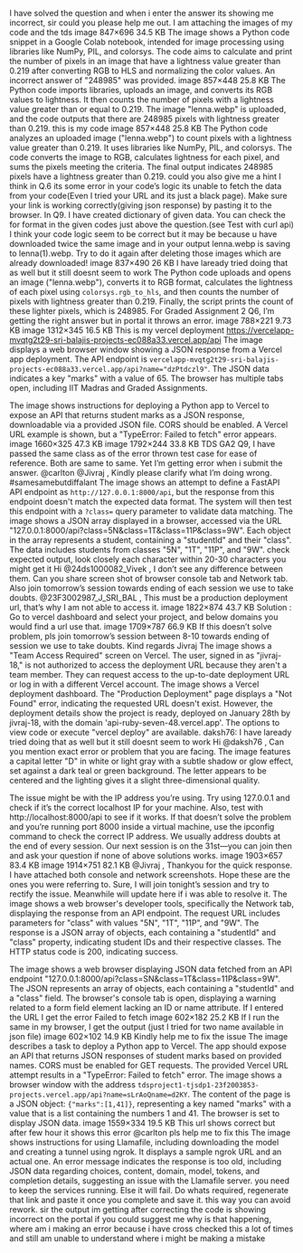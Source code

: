 I have solved the question and when i enter the answer its showing me incorrect, sir could you please help me out. I am attaching the images of my code and the tds image 847×696 34.5 KB
The image shows a Python code snippet in a Google Colab notebook, intended for image processing using libraries like NumPy, PIL, and colorsys. The code aims to calculate and print the number of pixels in an image that have a lightness value greater than 0.219 after converting RGB to HLS and normalizing the color values. An incorrect answer of "248985" was provided.
image 857×448 25.8 KB
The Python code imports libraries, uploads an image, and converts its RGB values to lightness.  It then counts the number of pixels with a lightness value greater than or equal to 0.219.  The image "lenna.webp" is uploaded, and the code outputs that there are 248985 pixels with lightness greater than 0.219.
this is my code image 857×448 25.8 KB
The Python code analyzes an uploaded image ("lenna.webp") to count pixels with a lightness value greater than 0.219. It uses libraries like NumPy, PIL, and colorsys. The code converts the image to RGB, calculates lightness for each pixel, and sums the pixels meeting the criteria.  The final output indicates 248985 pixels have a lightness greater than 0.219.
could you also give me a hint
I think in Q.6 its some error in your code’s logic its unable to fetch the data from your code(Even I tried your URL and its just a black page). Make sure your link is working correctly(giving json response) by pasting it to the browser. In Q9. I have created dictionary of given data. You can check the for format in the given codes just above the question.(see Test with curl api)
I think your code logic seem to be correct but it may be because u have downloaded twice the same image and in your output lenna.webp is saving to lenna(1).webp. Try to do it again after deleting those images which are already downloaded!
image 837×490 26 KB I have laready tried doing that as well but it still doesnt seem to work
The Python code uploads and opens an image ("lenna.webp"), converts it to RGB format, calculates the lightness of each pixel using `colorsys.rgb_to_hls`, and then counts the number of pixels with lightness greater than 0.219. Finally, the script prints the count of these lighter pixels, which is 248985.
For Graded Assignment 2 Q6, I’m getting the right answer but in portal it throws an error. image 788×221 9.73 KB image 1312×345 16.5 KB This is my vercel deployment https://vercelapp-mvqtg2t29-sri-balajis-projects-ec088a33.vercel.app/api
The image displays a web browser window showing a JSON response from a Vercel app deployment. The API endpoint is `vercelapp-mvqtg2t29-sri-balajis-projects-ec088a33.vercel.app/api?name="dzPtdczl9"`. The JSON data indicates a key "marks" with a value of 65. The browser has multiple tabs open, including IIT Madras and Graded Assignments.

The image shows instructions for deploying a Python app to Vercel to expose an API that returns student marks as a JSON response, downloadable via a provided JSON file. CORS should be enabled. A Vercel URL example is shown, but a "TypeError: Failed to fetch" error appears.
image 1660×325 47.3 KB image 1792×244 33.8 KB TDS GA2 Q9, I have passed the same class as of the error thrown test case for ease of reference. Both are same to same. Yet I’m getting error when i submit the answer. @carlton @Jivraj , Kindly please clarify what I’m doing wrong. #samesamebutdiffalant
The image shows an attempt to define a FastAPI API endpoint as `http://127.0.0.1:8000/api`, but the response from this endpoint doesn't match the expected data format.  The system will then test this endpoint with a `?class=` query parameter to validate data matching.
The image shows a JSON array displayed in a browser, accessed via the URL "127.0.0.1:8000/api?class=5N&class=1T&class=11P&class=9W".  Each object in the array represents a student, containing a "studentId" and their "class".  The data includes students from classes "5N", "1T", "11P", and "9W".
check expected output, look closely each character within 20-30 characters you might get it
Hi @24ds1000082_Vivek , I don’t see any difference between them. Can you share screen shot of browser console tab and Network tab. Also join tomorrow’s session towards ending of each session we use to take doubts.
@23F3002987_J_SRI_BAL , This must be a production deployment url, that’s why I am not able to access it. image 1822×874 43.7 KB Solution : Go to vercel dashboard and select your project, and below domains you would find a url use that. image 1709×787 66.9 KB If this doesn’t solve problem, pls join tomorrow’s session between 8-10 towards ending of session we use to take doubts. Kind regards Jivraj
The image shows a "Team Access Required" screen on Vercel. The user, signed in as "jivraj-18," is not authorized to access the deployment URL because they aren't a team member. They can request access to the up-to-date deployment URL or log in with a different Vercel account.
The image shows a Vercel deployment dashboard. The "Production Deployment" page displays a "Not Found" error, indicating the requested URL doesn't exist. However, the deployment details show the project is ready, deployed on January 28th by jivraj-18, with the domain 'api-ruby-seven-48.vercel.app'. The options to view code or execute "vercel deploy" are available.
daksh76: I have laready tried doing that as well but it still doesnt seem to work Hi @daksh76 , Can you mention exact error or problem that you are facing.
The image features a capital letter "D" in white or light gray with a subtle shadow or glow effect, set against a dark teal or green background. The letter appears to be centered and the lighting gives it a slight three-dimensional quality.

The issue might be with the IP address you’re using. Try using 127.0.0.1 and check if it’s the correct localhost IP for your machine. Also, test with http://localhost:8000/api to see if it works. If that doesn’t solve the problem and you’re running port 8000 inside a virtual machine, use the ipconfig command to check the correct IP address. We usually address doubts at the end of every session. Our next session is on the 31st—you can join then and ask your question if none of above solutions works.
image 1903×657 83.4 KB image 1914×751 82.1 KB @Jivraj , Thankyou for the quick response. I have attached both console and network screenshots. Hope these are the ones you were referring to. Sure, I will join tonight’s session and try to rectify the issue. Meanwhile will update here if i was able to resolve it.
The image shows a web browser's developer tools, specifically the Network tab, displaying the response from an API endpoint. The request URL includes parameters for "class" with values "5N", "1T", "11P", and "9W". The response is a JSON array of objects, each containing a "studentId" and "class" property, indicating student IDs and their respective classes. The HTTP status code is 200, indicating success.

The image shows a web browser displaying JSON data fetched from an API endpoint "127.0.0.1:8000/api?class=SN&class=1T&class=11P&class=9W".  The JSON represents an array of objects, each containing a "studentId" and a "class" field. The browser's console tab is open, displaying a warning related to a form field element lacking an ID or name attribute.
If I entered the URL I get the error Failed to fetch image 602×182 25.2 KB If I run the same in my browser, I get the output (just I tried for two name available in json file) image 602×102 14.9 KB Kindly help me to fix the issue
The image describes a task to deploy a Python app to Vercel. The app should expose an API that returns JSON responses of student marks based on provided names. CORS must be enabled for GET requests. The provided Vercel URL attempt results in a "TypeError: Failed to fetch" error.
The image shows a browser window with the address `tdsproject1-tjsdp1-23f2003853-projects.vercel.app/api?name=sLrAoQname=d2KY`. The content of the page is a JSON object: `{"marks":[1,41]}`, representing a key named "marks" with a value that is a list containing the numbers 1 and 41. The browser is set to display JSON data.
image 1559×334 19.5 KB This url shows correct but after few hour it shows this error @carlton pls help me to fix this
The image shows instructions for using Llamafile, including downloading the model and creating a tunnel using ngrok. It displays a sample ngrok URL and an actual one. An error message indicates the response is too old, including JSON data regarding choices, content, domain, model, tokens, and completion details, suggesting an issue with the Llamafile server.
you need to keep the services running. Else it will fail. Do whats required, regenerate that link and paste it once you complete and save it. this way you can avoid rework.
sir the output im getting after correcting the code is showing incorrect on the portal
if you could suggest me why is that happening, where am i making an error because i have cross checked this a lot of times and still am unable to understand where i might be making a mistake
